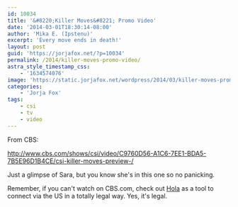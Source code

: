 ```yaml
---
id: 10034
title: '&#8220;Killer Moves&#8221; Promo Video'
date: '2014-03-01T18:30:14-08:00'
author: 'Mika E. (Ipstenu)'
excerpt: 'Every move ends in death!'
layout: post
guid: 'https://jorjafox.net/?p=10034'
permalink: /2014/killer-moves-promo-video/
astra_style_timestamp_css:
    - '1634574076'
image: 'https://static.jorjafox.net/wordpress/2014/03/killer-moves-promo1.png'
categories:
    - 'Jorja Fox'
tags:
    - csi
    - tv
    - video
---
```


From CBS:

http://www.cbs.com/shows/csi/video/C9760D56-A1C6-7EE1-BDA5-7B5E96D1B4CE/csi-killer-moves-preview-/

Just a glimpse of Sara, but you know she's in this one so no panicking.

Remember, if you can't watch on CBS.com, check out <a href="https://hola.org/">Hola</a> as a tool to connect via the US in a totally legal way. Yes, it's legal.